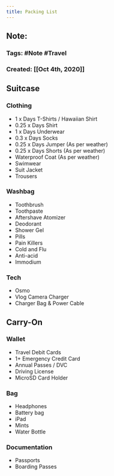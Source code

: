 ```yaml
---
title: Packing List
---
```


## **Note**:
### **Tags**: #Note #Travel 
### **Created**: [[Oct 4th, 2020]]
## Suitcase
### Clothing

- 1 x Days T-Shirts / Hawaiian Shirt
- 0.25 x Days Shirt
- 1 x Days Underwear
- 0.3 x Days Socks
- 0.25 x Days Jumper (As per weather)
- 0.25 x Days Shorts (As per weather)
- Waterproof Coat (As per weather)
- Swimwear
- Suit Jacket
- Trousers

### Washbag

- Toothbrush
- Toothpaste
- Aftershave Atomizer
- Deodorant
- Shower Gel
- Pills
- Pain Killers
- Cold and Flu
- Anti-acid
- Immodium

### Tech

- Osmo
- Vlog Camera Charger
- Charger Bag & Power Cable

## Carry-On

### Wallet

- Travel Debit Cards
- 1+ Emergency Credit Card
- Annual Passes / DVC
- Driving License
- MicroSD Card Holder

### Bag

- Headphones
- Battery bag
- iPad
- Mints
- Water Bottle

### Documentation

- Passports
- Boarding Passes
